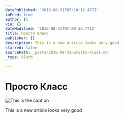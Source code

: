 ```yaml
---
datePublished: '2016-08-31T07:10:12.477Z'
inFeed: true
author: []
via: {}
dateModified: '2016-08-31T07:09:36.771Z'
title: Просто Класс
publisher: {}
description: This is a new article looks very good
starred: false
sourcePath: _posts/2016-08-31-prosto-klass.md
_type: Blurb

---
```

# Просто Класс
![This is the caption](https://the-grid-user-content.s3-us-west-2.amazonaws.com/dff19a52-5e03-45c7-ba66-7109ac6476ab.png)

This is a new article looks very good